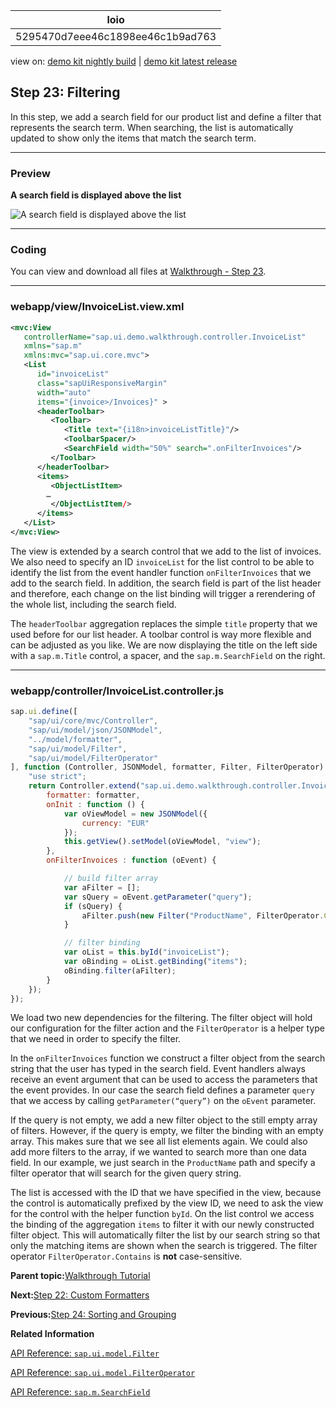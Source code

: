 <!-- loio5295470d7eee46c1898ee46c1b9ad763 -->

| loio |
| -----|
| 5295470d7eee46c1898ee46c1b9ad763 |

<div id="loio">

view on: [demo kit nightly build](https://sdk.openui5.org/nightly/#/topic/5295470d7eee46c1898ee46c1b9ad763) | [demo kit latest release](https://sdk.openui5.org/topic/5295470d7eee46c1898ee46c1b9ad763)</div>

## Step 23: Filtering

In this step, we add a search field for our product list and define a filter that represents the search term. When searching, the list is automatically updated to show only the items that match the search term.

***

### Preview

  
  
**A search field is displayed above the list**

![](images/loiob59b3ed9928549d4bf7e4d0f9f5b5dc8_HiRes.png "A search field is displayed above the list")

***

<a name="loio5295470d7eee46c1898ee46c1b9ad763__section_qx5_wch_ycb"/>

### Coding

You can view and download all files at [Walkthrough - Step 23](https://sdk.openui5.org/entity/sap.m.tutorial.walkthrough/sample/sap.m.tutorial.walkthrough.23).

***

<a name="loio5295470d7eee46c1898ee46c1b9ad763__section_rx5_wch_ycb"/>

### webapp/view/InvoiceList.view.xml

```xml
<mvc:View
   controllerName="sap.ui.demo.walkthrough.controller.InvoiceList"
   xmlns="sap.m"
   xmlns:mvc="sap.ui.core.mvc">
   <List
      id="invoiceList"
      class="sapUiResponsiveMargin"
      width="auto"
      items="{invoice>/Invoices}" >
      <headerToolbar>
         <Toolbar>
            <Title text="{i18n>invoiceListTitle}"/>
            <ToolbarSpacer/>
            <SearchField width="50%" search=".onFilterInvoices"/>
         </Toolbar>
      </headerToolbar>
      <items>
         <ObjectListItem>
		…
         </ObjectListItem/>
      </items>
   </List>
</mvc:View>
```

The view is extended by a search control that we add to the list of invoices. We also need to specify an ID `invoiceList` for the list control to be able to identify the list from the event handler function `onFilterInvoices` that we add to the search field. In addition, the search field is part of the list header and therefore, each change on the list binding will trigger a rerendering of the whole list, including the search field.

The `headerToolbar` aggregation replaces the simple `title` property that we used before for our list header. A toolbar control is way more flexible and can be adjusted as you like. We are now displaying the title on the left side with a `sap.m.Title` control, a spacer, and the `sap.m.SearchField` on the right.

***

### webapp/controller/InvoiceList.controller.js

```js
sap.ui.define([
	"sap/ui/core/mvc/Controller",
	"sap/ui/model/json/JSONModel",
	"../model/formatter",
	"sap/ui/model/Filter",
	"sap/ui/model/FilterOperator"
], function (Controller, JSONModel, formatter, Filter, FilterOperator) {
	"use strict";
	return Controller.extend("sap.ui.demo.walkthrough.controller.InvoiceList", {
		formatter: formatter, 
		onInit : function () {
			var oViewModel = new JSONModel({
				currency: "EUR"
			});
			this.getView().setModel(oViewModel, "view");
		},
		onFilterInvoices : function (oEvent) {

			// build filter array
			var aFilter = [];
			var sQuery = oEvent.getParameter("query");
			if (sQuery) {
				aFilter.push(new Filter("ProductName", FilterOperator.Contains, sQuery));
			}

			// filter binding
			var oList = this.byId("invoiceList");
			var oBinding = oList.getBinding("items");
			oBinding.filter(aFilter);
		}
	});
});
```

We load two new dependencies for the filtering. The filter object will hold our configuration for the filter action and the `FilterOperator` is a helper type that we need in order to specify the filter.

In the `onFilterInvoices` function we construct a filter object from the search string that the user has typed in the search field. Event handlers always receive an event argument that can be used to access the parameters that the event provides. In our case the search field defines a parameter `query` that we access by calling `getParameter(“query”)` on the `oEvent` parameter.

If the query is not empty, we add a new filter object to the still empty array of filters. However, if the query is empty, we filter the binding with an empty array. This makes sure that we see all list elements again. We could also add more filters to the array, if we wanted to search more than one data field. In our example, we just search in the `ProductName` path and specify a filter operator that will search for the given query string.

The list is accessed with the ID that we have specified in the view, because the control is automatically prefixed by the view ID, we need to ask the view for the control with the helper function `byId`. On the list control we access the binding of the aggregation `items` to filter it with our newly constructed filter object. This will automatically filter the list by our search string so that only the matching items are shown when the search is triggered. The filter operator `FilterOperator.Contains` is **not** case-sensitive.

**Parent topic:**[Walkthrough Tutorial](Walkthrough_Tutorial_3da5f4b.md "In this tutorial we will introduce you to all major development paradigms of OpenUI5.")

**Next:**[Step 22: Custom Formatters](Step_22_Custom_Formatters_0f8626e.md "If we want to do a more complex logic for formatting properties of our data model, we can also write a custom formatting function. We will now add a localized status with a custom formatter, because the status in our data model is in a rather technical format.")

**Previous:**[Step 24: Sorting and Grouping](Step_24_Sorting_and_Grouping_c4b2a32.md "To make our list of invoices even more user-friendly, we sort it alphabetically instead of just showing the order from the data model. Additionally, we introduce groups and add the company that ships the products so that the data is easier to consume.")

**Related Information**  


[API Reference: `sap.ui.model.Filter`](https://sdk.openui5.org/api/sap.ui.model.Filter)

[API Reference: `sap.ui.model.FilterOperator`](https://sdk.openui5.org/api/sap.ui.model.FilterOperator)

[API Reference: `sap.m.SearchField`](https://sdk.openui5.org/api/sap.m.SearchField)

